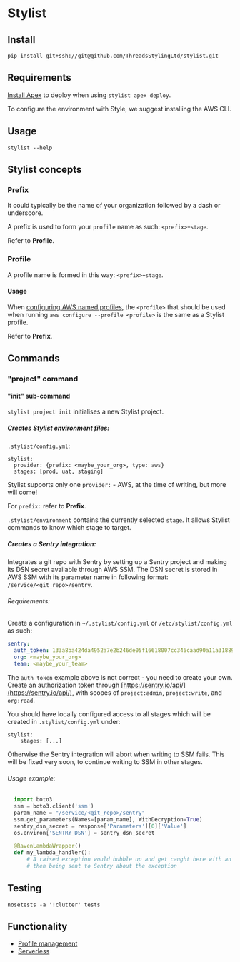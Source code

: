 # Stylist

## Install
```
pip install git+ssh://git@github.com/ThreadsStylingLtd/stylist.git
```

## Requirements
[Install Apex](http://apex.run/#installation) to deploy when using `stylist apex deploy`.

To configure the environment with Style, we suggest installing the AWS CLI.

## Usage
```
stylist --help
```

## Stylist concepts

### Prefix
It could typically be the name of your organization followed by a
dash or underscore.

A prefix is used to form your `profile` name as such: `<prefix>+stage`.

Refer to **Profile**.

### Profile
A profile name is formed in this way: `<prefix>+stage`.

#### Usage
When [configuring AWS named profiles](https://docs.aws.amazon.com/cli/latest/userguide/cli-multiple-profiles.html),
the `<profile>` that should be used when running
`aws configure --profile <profile>` is the same as a Stylist profile.

Refer to **Prefix**.

## Commands

### "project" command
#### "init" sub-command
`stylist project init` initialises a new Stylist project.

##### Creates Stylist environment files:
`.stylist/config.yml`:
```
stylist:
  provider: {prefix: <maybe_your_org>, type: aws}
  stages: [prod, uat, staging]
```
Stylist supports only one `provider:` - AWS, at the time of writing, but more
will come!

For `prefix:` refer to **Prefix**.  

`.stylist/environment` contains the currently selected `stage`. It allows
Stylist commands to know which stage to target.

##### Creates a Sentry integration:
Integrates a git repo with Sentry by setting up a Sentry project and making its
DSN secret available through AWS SSM. The DSN secret is stored in AWS SSM with
its parameter name in following format: `/service/<git_repo>/sentry`.

###### Requirements:
Create a configuration in `~/.stylist/config.yml` or `/etc/stylist/config.yml`
as such:
```yaml
sentry:
  auth_token: 133a8ba424da4952a7e2b246de05f16618007cc346caad90a11a31889ee14c1
  org: <maybe_your_org>
  team: <maybe_your_team>
```
The `auth_token` example above is not correct - you need to create your own.
Create an authorization token through
[https://sentry.io/api/](https://sentry.io/api/), with scopes of
`project:admin`, `project:write`, and `org:read`.

You should have locally configured access to all stages which will be created
in `.stylist/config.yml` under:
```
stylist:
    stages: [...]
```
Otherwise the Sentry integration will abort when writing to SSM fails.
This will be fixed very soon, to continue writing to SSM in other stages.  

###### Usage example:
```python
  import boto3
  ssm = boto3.client('ssm')
  param_name = "/service/<git_repo>/sentry"
  ssm.get_parameters(Names=[param_name], WithDecryption=True)
  sentry_dsn_secret = response['Parameters'][0]['Value']
  os.environ['SENTRY_DSN'] = sentry_dsn_secret
  
  @RavenLambdaWrapper()
  def my_lambda_handler():
      # A raised exception would bubble up and get caught here with an event
      # then being sent to Sentry about the exception
```
  
## Testing
```
nosetests -a '!clutter' tests
```

## Functionality

* [Profile management](docs/profiles.md)
* [Serverless](docs/serverless.md)
